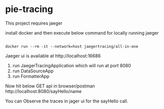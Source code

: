 # pie-tracing

This project requires jaeger

install docker and then execute below command for locally running jaeger

```

docker run --rm -it --network=host jaegertracing/all-in-one

```
Jaeger ui is available at http://localhost:16686

1. run JaegerTracingApplication which will run at port 8080
2. run DataSourceApp
3. run FormatterApp

Now hit below GET api in browser/postman
http://localhost:8080/sayHello/name

You can Observe the traces in jager ui for the sayHello call.
